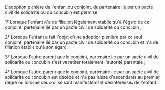 L'adoption plénière de l'enfant du conjoint, du partenaire lié par un pacte civil de solidarité ou du concubin est permise :


1° Lorsque l'enfant n'a de filiation légalement établie qu'à l'égard de ce conjoint, partenaire lié par un pacte civil de solidarité ou concubin ;


2° Lorsque l'enfant a fait l'objet d'une adoption plénière par ce seul conjoint, partenaire lié par un pacte civil de solidarité ou concubin et n'a de filiation établie qu'à son égard ;


3° Lorsque l'autre parent que le conjoint, partenaire lié par un pacte civil de solidarité ou concubin s'est vu retirer totalement l'autorité parentale ;


4° Lorsque l'autre parent que le conjoint, partenaire lié par un pacte civil de solidarité ou concubin est décédé et n'a pas laissé d'ascendants au premier degré ou lorsque ceux-ci se sont manifestement désintéressés de l'enfant.

